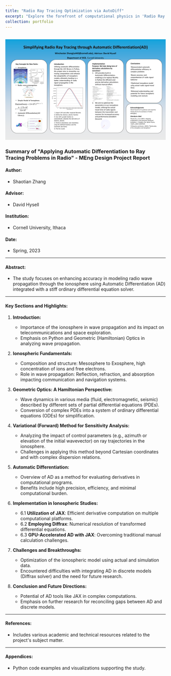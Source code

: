 ```yaml
---
title: "Radio Ray Tracing Optimization via AutoDiff"
excerpt: "Explore the forefront of computational physics in 'Radio Ray Tracing Optimization via AutoDiff'! Dive into how Automatic Differentiation revolutionizes the accuracy and efficiency of modeling radio wave propagation in the ionosphere. Ideal for enthusiasts in computational science and atmospheric studies, this project showcases cutting-edge Python tools like JAX, merging complex mathematics with practical applications. Click to discover how we're reshaping ionospheric modeling!"
collection: portfolio
---
```


<br/><img src='/images/Raytracing.png'>
### Summary of "Applying Automatic Differentiation to Ray Tracing Problems in Radio" - MEng Design Project Report

#### Author: 
- Shaotian Zhang

#### Advisor: 
- David Hysell

#### Institution: 
- Cornell University, Ithaca

#### Date: 
- Spring, 2023

---

#### Abstract:
- The study focuses on enhancing accuracy in modeling radio wave propagation through the ionosphere using Automatic Differentiation (AD) integrated with a stiff ordinary differential equation solver.

---

#### Key Sections and Highlights:

1. **Introduction:**
   - Importance of the ionosphere in wave propagation and its impact on telecommunications and space exploration.
   - Emphasis on Python and Geometric (Hamiltonian) Optics in analyzing wave propagation.

2. **Ionospheric Fundamentals:**
   - Composition and structure: Mesosphere to Exosphere, high concentration of ions and free electrons.
   - Role in wave propagation: Reflection, refraction, and absorption impacting communication and navigation systems.

3. **Geometric Optics: A Hamiltonian Perspective:**
   - Wave dynamics in various media (fluid, electromagnetic, seismic) described by different sets of partial differential equations (PDEs).
   - Conversion of complex PDEs into a system of ordinary differential equations (ODEs) for simplification.

4. **Variational (Forward) Method for Sensitivity Analysis:**
   - Analyzing the impact of control parameters (e.g., azimuth or elevation of the initial wavevector) on ray trajectories in the ionosphere.
   - Challenges in applying this method beyond Cartesian coordinates and with complex dispersion relations.

5. **Automatic Differentiation:**
   - Overview of AD as a method for evaluating derivatives in computational programs.
   - Benefits include high precision, efficiency, and minimal computational burden.

6. **Implementation in Ionospheric Studies:**
   - 6.1 **Utilization of JAX**: Efficient derivative computation on multiple computational platforms.
   - 6.2 **Employing Diffrax**: Numerical resolution of transformed differential equations.
   - 6.3 **GPU-Accelerated AD with JAX**: Overcoming traditional manual calculation challenges.

7. **Challenges and Breakthroughs:**
   - Optimization of the ionospheric model using actual and simulation data.
   - Encountered difficulties with integrating AD in discrete models (Diffrax solver) and the need for future research.

8. **Conclusion and Future Directions:**
   - Potential of AD tools like JAX in complex computations.
   - Emphasis on further research for reconciling gaps between AD and discrete models.

---

#### References:
- Includes various academic and technical resources related to the project's subject matter.

---

#### Appendices:
- Python code examples and visualizations supporting the study.